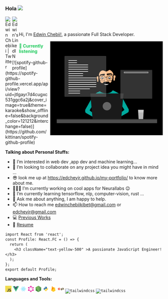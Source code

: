 ### Hola <img src="https://media.giphy.com/media/hvRJCLFzcasrR4ia7z/giphy.gif" width="25px">

<a href="https://twitter.com/edchey1">
  <img align="left" alt="Edwin Chebii | Twitter" width="22px" src="https://raw.githubusercontent.com/peterthehan/peterthehan/master/assets/twitter.svg" />
</a>
<a href="https://www.linkedin.com/in/edwin-chebii-b18686209/">
  <img align="left" alt="Edwin's LinkedIN" width="22px" src="https://raw.githubusercontent.com/peterthehan/peterthehan/master/assets/linkedin.svg" />
</a>
<br />
<br />

Hi, I'm [Edwin Chebii!](https://edcheyjr.github.io/my-portfolio/), a passionate Full Stack Developer.

<img align="right" style="margin-left:5px;" alt="GIF" src="./ui-dev.gif" width="360" height="300" />

<h4 style="color:#1cc95a">🎵 Currently listening</h4>
[![spotify-github-profile](https://spotify-github-profile.vercel.app/api/view?uid=jtlgayr7d4cugxc531ggc6a2j&cover_image=true&theme=karaoke&show_offline=false&background_color=121212&interchange=false)](https://github.com/kittinan/spotify-github-profile)


**Talking about Personal Stuffs:**

- 👀 I’m interested in web dev ,app dev and machine learning...
- 💞️ I’m looking to collaborate on any project idea you might have in mind ...
- 😎 look me up at https://edcheyjr.github.io/my-portfolio/ to know more about me.
- 👨🏽‍💻 I’m currently working on cool apps for Neurallabs 😉
- 🌱 I’m currently learning tensorflow, nlp, computer-vision, rust ...
- 💬 Ask me about anything, I am happy to help.
- 📫 How to reach me edwinchebiikibet@gmail.com or edcheyjr@gmail.com 
- 💻 [Previous Works](https://drive.google.com/drive/folders/12UII4MpMblo8tvFpUYGGoxI8UIuovlCP?usp=sharing)
- 📝 [Resume](https://drive.google.com/file/d/1U17p7XPgfq_B0tqHcvSpncf3DhCg26I3/view?usp=sharing)

```tsx
import React from 'react';
const Profile: React.FC = () => {
  return (
    <h3 className="text-yellow-500" >A passionate JavaScript Engineer!</h3>
  );
};
export default Profile;
```

**Languages and Tools:**

<!-- add - 👋 Hi, I’m @edcheyjr a fullstack dev proficient in python, php, android, java, javascript, css ,tailwindcss, laravel and react
 -->
<code><img height="20" src="https://raw.githubusercontent.com/github/explore/80688e429a7d4ef2fca1e82350fe8e3517d3494d/topics/javascript/javascript.png"></code>
<code><img height="20" src="https://raw.githubusercontent.com/github/explore/80688e429a7d4ef2fca1e82350fe8e3517d3494d/topics/vue/vue.png"></code>
<code><img height="20" src="https://raw.githubusercontent.com/github/explore/80688e429a7d4ef2fca1e82350fe8e3517d3494d/topics/react/react.png"></code>
<code><img height="20" src="https://raw.githubusercontent.com/github/explore/5c058a388828bb5fde0bcafd4bc867b5bb3f26f3/topics/graphql/graphql.png"></code>
<code><img height="20" src="https://raw.githubusercontent.com/github/explore/80688e429a7d4ef2fca1e82350fe8e3517d3494d/topics/nodejs/nodejs.png"></code>
<code><img height="20" src="https://raw.githubusercontent.com/github/explore/80688e429a7d4ef2fca1e82350fe8e3517d3494d/topics/python/python.png"></code>
<code><img height="20" src="https://raw.githubusercontent.com/github/explore/80688e429a7d4ef2fca1e82350fe8e3517d3494d/topics/firebase/firebase.png"></code>
<code><img height="20" src="https://raw.githubusercontent.com/github/explore/80688e429a7d4ef2fca1e82350fe8e3517d3494d/topics/git/git.png"></code>
<code><img height="20" src="https://upload.wikimedia.org/wikipedia/commons/d/d5/Tailwind_CSS_Logo.svg" alt="tailwindcss"></code>
<code><img height="20" src="https://upload.wikimedia.org/wikipedia/commons/9/9a/Laravel.svg" alt="tailwindcss"></code>
<!---
edcheyjr/edcheyjr is a ✨ special ✨ repository because its `README.md` (this file) appears on your GitHub profile.
You can click the Preview link to take a look at your changes.
--->
